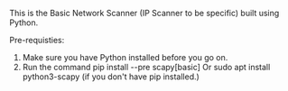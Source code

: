 This is the Basic Network Scanner (IP Scanner to be specific) built using Python.

Pre-requisties:
1. Make sure you have Python installed before you go on.
2. Run the command
    pip install --pre scapy[basic]
            Or
    sudo apt install python3-scapy     (if you don't have pip installed.)

